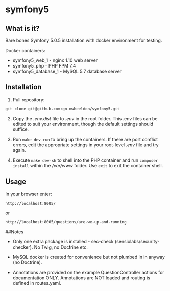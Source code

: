 # symfony5

## What is it?

Bare bones Symfony 5.0.5 installation with docker environment for testing.

Docker containers:

* symfony5_web_1 - nginx 1.10 web server
* symfony5_php - PHP FPM 7.4
* symfony5_database_1 - MySQL 5.7 database server

## Installation

1. Pull repository:

`git clone git@github.com:gn-mwheeldon/symfony5.git`

2. Copy the *.env.dist* file to *.env* in the root folder. This .env files can be edited to suit your environment, though the default settings should suffice.

3. Run `make dev-run` to bring up the containers. If there are port conflict errors, edit the appropriate settings in your root-level *.env* file and try again.

4. Execute `make dev-sh` to shell into the PHP container and run `composer install` within the */var/www* folder. Use `exit` to exit the container shell.

## Usage

In your browser enter:
 
`http://localhost:8005/`

or
 
`http://localhost:8005/questions/are-we-up-and-running`

##Notes

* Only one extra package is installed - sec-check (sensiolabs/security-checker). No Twig, no Doctrine etc.

* MySQL docker is created for convenience but not plumbed in in anyway (no Doctrine).

* Annotations are provided on the example QuestionController actions for documentation ONLY. Annotations are NOT loaded and routing is defined in routes.yaml.



